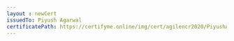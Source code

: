 ```yaml
--- 
layout : newCert 
issuedTo: Piyush Agarwal 
certificatePath: https://certifyme.online/img/cert/agilencr2020/PiyushAgarwal_cdd53.png
--- 
```

